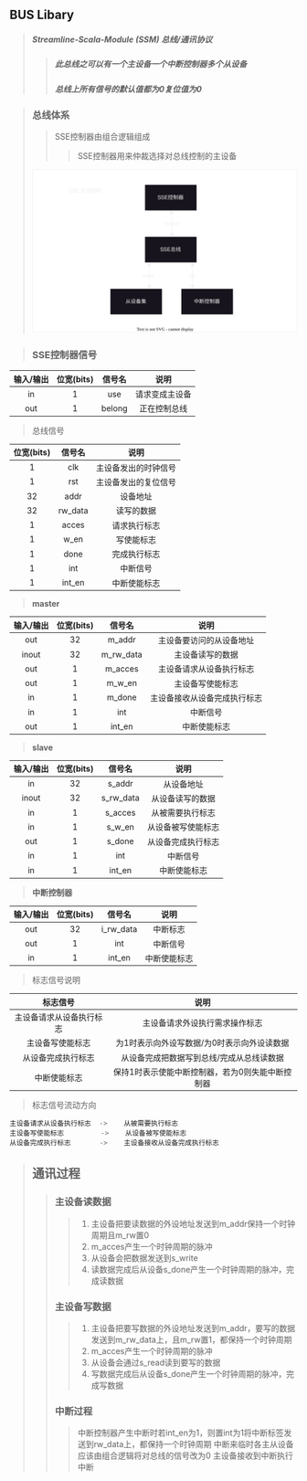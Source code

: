 ## BUS Libary
> ##### Streamline-Scala-Module (SSM) 总线/通讯协议
> > ##### 此总线之可以有一个主设备一个中断控制器多个从设备
> > ##### 总线上所有信号的默认值都为0复位值为0

> ### 总线体系
>> SSE控制器由组合逻辑组成
>>>SSE控制器用来仲裁选择对总线控制的主设备
> 
>![总线体系](./SSE%E6%80%BB%E7%BA%BF%E4%BD%93%E7%B3%BB.svg)

> ### SSE控制器信号
|输入/输出 | 位宽(bits)  |信号名      | 说明 
|:---:    | :----:     | :----:    |:----:  
| in      | 1          | use       | 请求变成主设备
| out     | 1          | belong    | 正在控制总线 

> 总线信号

| 位宽(bits)  |信号名      | 说明 
| :----:      | :----:   |:----:  
| 1           | clk      |主设备发出的时钟信号
| 1           | rst      |主设备发出的复位信号
| 32          | addr     |设备地址
| 32          | rw_data  |读写的数据
| 1           | acces    |请求执行标志
| 1           | w_en     |写使能标志 
| 1           | done     |完成执行标志
| 1           | int      |中断信号
| 1           | int_en   |中断使能标志

> **master**          

|输入/输出| 位宽(bits)   |信号名      | 说明          
|:---:   | :----:      | :----:    |:----:   
|out     | 32          | m_addr    |主设备要访问的从设备地址
|inout   | 32          | m_rw_data |主设备读写的数据
|out     | 1           | m_acces   |主设备请求从设备执行标志
|out     | 1           | m_w_en    |主设备写使能标志 
|in      | 1           | m_done    |主设备接收从设备完成执行标志
|in      | 1           | int       |中断信号
|out     | 1           | int_en    |中断使能标志
> **slave**
 
|输入/输出| 位宽(bits)   |信号名      | 说明          
|:---:   | :----:      |:----:     | :----:        
|in      | 32          | s_addr    |从设备地址
|inout   | 32          | s_rw_data |从设备读写的数据
|in      | 1           | s_acces   |从被需要执行标志
|in      | 1           | s_w_en    |从设备被写使能标志 
|out     | 1           | s_done    |从设备完成执行标志
|in      | 1           | int       |中断信号
|in      | 1           | int_en    |中断使能标志
> **中断控制器**

|输入/输出| 位宽(bits)   |信号名      | 说明          
|:---:   | :----:      |:----:     | :----:  
|out     | 32          | i_rw_data |中断标志  
|out     | 1           | int       |中断信号
|in      | 1           | int_en    |中断使能标志
> 标志信号说明

|标志信号                 |  说明  
|:---:                  |  :----:
|主设备请求从设备执行标志   |主设备请求外设执行需求操作标志
|主设备写使能标志          |为1时表示向外设写数据/为0时表示向外设读数据
|从设备完成执行标志        |从设备完成把数据写到总线/完成从总线读数据
|中断使能标志             |保持1时表示使能中断控制器，若为0则失能中断控制器

> 标志信号流动方向
```RUST
主设备请求从设备执行标志  ->    从被需要执行标志
主设备写使能标志         ->    从设备被写使能标志 
从设备完成执行标志       ->    主设备接收从设备完成执行标志 
```


> ## 通讯过程
>> ### 主设备读数据
>>> 1. 主设备把要读数据的外设地址发送到m_addr保持一个时钟周期且m_rw置0
>>> 2. m_acces产生一个时钟周期的脉冲
>>> 3. 从设备会把数据发送到s_write
>>> 4. 读数据完成后从设备s_done产生一个时钟周期的脉冲，完成读数据
>> ### 主设备写数据
>>> 1. 主设备把要写数据的外设地址发送到m_addr，要写的数据发送到m_rw_data上，且m_rw置1，都保持一个时钟周期
>>> 2. m_acces产生一个时钟周期的脉冲
>>> 3. 从设备会通过s_read读到要写的数据
>>> 4. 写数据完成后从设备s_done产生一个时钟周期的脉冲，完成写数据
>> ### 中断过程
>>> 中断控制器产生中断时若int_en为1，则置int为1将中断标签发送到rw_data上，都保持一个时钟周期
>>> 中断来临时各主从设备应该由组合逻辑将对总线的信号改为0
>>> 主设备接收到中断执行中断